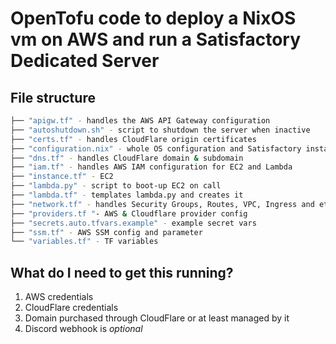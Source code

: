 # OpenTofu code to deploy a NixOS vm on AWS and run a Satisfactory Dedicated Server

## File structure

```bash
├── "apigw.tf" - handles the AWS API Gateway configuration
├── "autoshutdown.sh" - script to shutdown the server when inactive
├── "certs.tf" - handles CloudFlare origin certificates
├── "configuration.nix" - whole OS configuration and Satisfactory installation
├── "dns.tf" - handles CloudFlare domain & subdomain
├── "iam.tf" - handles AWS IAM configuration for EC2 and Lambda
├── "instance.tf" - EC2
├── "lambda.py" - script to boot-up EC2 on call
├── "lambda.tf" - templates lambda.py and creates it
├── "network.tf" - handles Security Groups, Routes, VPC, Ingress and etc.
├── "providers.tf "- AWS & Cloudflare provider config
├── "secrets.auto.tfvars.example" - example secret vars
├── "ssm.tf" - AWS SSM config and parameter
└── "variables.tf" - TF variables
```

## What do I need to get this running?

1. AWS credentials
1. CloudFlare credentials
1. Domain purchased through CloudFlare or at least managed by it
1. Discord webhook is *optional*